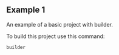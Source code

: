 ## Example 1

An example of a basic project with builder.

To build this project use this command:

	builder
